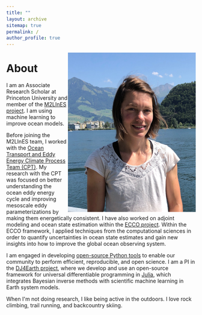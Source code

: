 ```yaml
---
title: ""
layout: archive
sitemap: true
permalink: /
author_profile: true
---
```


<img src="/assets/images/Nora.JPG" width="340px" alt="Nora Loose" align="right" padding="20px" />

# About

I am an Associate Research Scholar at Princeton University and member of the [M2LInES project](https://m2lines.github.io/). I am using machine learning to improve ocean models.

Before joining the M2LInES team, I worked with the [Ocean Transport and Eddy Energy Climate Process Team (CPT)](https://ocean-eddy-cpt.github.io/). My research with the CPT was focused on better understanding the ocean eddy energy cycle and improving mesoscale eddy parameterizations by making them energetically consistent.
I have also worked on adjoint modeling and ocean state estimation within the [ECCO project](https://ecco-group.org/). Within the ECCO framework, I applied techniques from the computational sciences in order to quantify uncertainties in ocean state estimates and gain new insights into how to improve the global ocean observing system. 

I am engaged in developing [open-source Python tools](https://gcm-filters.readthedocs.io/en/latest/) to enable our community to perform efficient, reproducible, and open science. 
I am a PI in the [DJ4Earth project](https://dj4earth.github.io/), where we develop and use an open-source framework for universal differentiable programming in [Julia](https://julialang.org/), which integrates Bayesian inverse methods with scientific machine learning in Earth system models.

When I'm not doing research, I like being active in the outdoors. I love rock climbing, trail running, and backcountry skiing.
